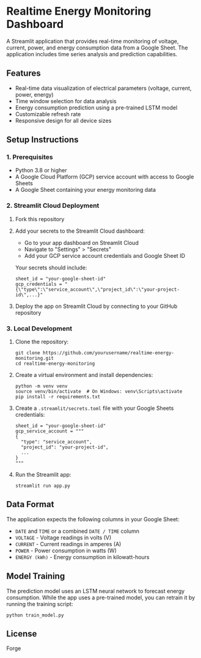 # Realtime Energy Monitoring Dashboard

A Streamlit application that provides real-time monitoring of voltage, current, power, and energy consumption data from a Google Sheet. The application includes time series analysis and prediction capabilities.

## Features

- Real-time data visualization of electrical parameters (voltage, current, power, energy)
- Time window selection for data analysis
- Energy consumption prediction using a pre-trained LSTM model
- Customizable refresh rate
- Responsive design for all device sizes

## Setup Instructions

### 1. Prerequisites

- Python 3.8 or higher
- A Google Cloud Platform (GCP) service account with access to Google Sheets
- A Google Sheet containing your energy monitoring data

### 2. Streamlit Cloud Deployment

1. Fork this repository
2. Add your secrets to the Streamlit Cloud dashboard:
   - Go to your app dashboard on Streamlit Cloud
   - Navigate to "Settings" > "Secrets"
   - Add your GCP service account credentials and Google Sheet ID

   Your secrets should include:
   ```
   sheet_id = "your-google-sheet-id"
   gcp_credentials = "{\"type\":\"service_account\",\"project_id\":\"your-project-id\",...}"
   ```

3. Deploy the app on Streamlit Cloud by connecting to your GitHub repository

### 3. Local Development

1. Clone the repository:
   ```
   git clone https://github.com/yourusername/realtime-energy-monitoring.git
   cd realtime-energy-monitoring
   ```

2. Create a virtual environment and install dependencies:
   ```
   python -m venv venv
   source venv/bin/activate  # On Windows: venv\Scripts\activate
   pip install -r requirements.txt
   ```

3. Create a `.streamlit/secrets.toml` file with your Google Sheets credentials:
   ```
   sheet_id = "your-google-sheet-id"
   gcp_service_account = """
   {
     "type": "service_account",
     "project_id": "your-project-id",
     ...
   }
   """
   ```

4. Run the Streamlit app:
   ```
   streamlit run app.py
   ```

## Data Format

The application expects the following columns in your Google Sheet:
- `DATE` and `TIME` or a combined `DATE / TIME` column
- `VOLTAGE` - Voltage readings in volts (V)
- `CURRENT` - Current readings in amperes (A)
- `POWER` - Power consumption in watts (W)
- `ENERGY (kWh)` - Energy consumption in kilowatt-hours

## Model Training

The prediction model uses an LSTM neural network to forecast energy consumption. While the app uses a pre-trained model, you can retrain it by running the training script:

```
python train_model.py
```

## License

Forge
